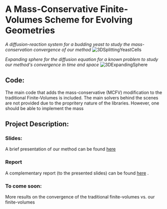 # A Mass-Conservative Finite-Volumes Scheme for Evolving Geometries 

*A diffusion-reaction system for a budding yeast to study the mass-conservation convergence of our method*
![3DSplittingYeastCells](https://media.giphy.com/media/qq9Gix8DnTe0GAR7T8/giphy.gif)


*Expanding sphere for the diffusion equation for a known problem to study our method's convergence in time and space*
![3DExpandingSphere](https://media.giphy.com/media/YPrm7f3cHO5pDxxdsr/giphy.gif)


## Code:
The main code that adds the mass-conservative (MCFV) modification to the traditional Finite-Volumes is included. The main solvers behind the scenes are not provided due to the propritery nature of the libraries. However, one should be able to implement the mass


## Project Description:

### Slides:
A brief presentation of our method can be found [here](https://merced-my.sharepoint.com/:p:/g/personal/aheydari_ucmerced_edu/EZj435zOaf5PqNHKJbWLXFYBwfjB1jsLoT8e0Wz-5xk7Jw?e=p9hWiG)

### Report 
A complementary report (to the presented slides) can be found [here](https://ucmerced.box.com/s/mef9bvhpj2kp47aodjx0dk66q1cx58be) .

### To come soon:
More results on the convergence of the traditional finite-volumes vs. our finite-volumes
